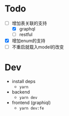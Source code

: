 # Todo

- [ ] 增加表关联的支持
    - [x] graphql
    - [ ] restful
- [x] 增加enum的支持
- [ ] 不重启就载入model的改变

# Dev

- install deps
    - `yarn`
- backend
    - `yarn dev`
- frontend (graphiql)
    - `yarn dev:fe`